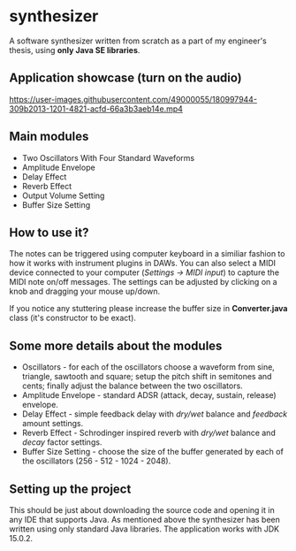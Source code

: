 # synthesizer

A software synthesizer written from scratch as a part of my engineer's thesis, using **only Java SE libraries**.

## Application showcase (turn on the audio)

https://user-images.githubusercontent.com/49000055/180997944-309b2013-1201-4821-acfd-66a3b3aeb14e.mp4

## Main modules
* Two Oscillators With Four Standard Waveforms
* Amplitude Envelope
* Delay Effect
* Reverb Effect
* Output Volume Setting
* Buffer Size Setting

## How to use it?
The notes can be triggered using computer keyboard in a similiar fashion to how it works with instrument plugins in DAWs.
You can also select a MIDI device connected to your computer (*Settings -> MIDI input*) to capture the MIDI note on/off messages.
The settings can be adjusted by clicking on a knob and dragging your mouse up/down.

If you notice any stuttering please increase the buffer size in **Converter.java** class (it's constructor to be exact).

## Some more details about the modules
* Oscillators - for each of the oscillators choose a waveform from sine, triangle, sawtooth and square; setup the pitch shift in semitones and cents; finally adjust the balance between the two oscillators.
* Amplitude Envelope - standard ADSR (attack, decay, sustain, release) envelope.
* Delay Effect - simple feedback delay with *dry/wet* balance and *feedback* amount settings.
* Reverb Effect - Schrodinger inspired reverb with *dry/wet* balance and *decay* factor settings.
* Buffer Size Setting - choose the size of the buffer generated by each of the oscillators (256 - 512 - 1024 - 2048).

## Setting up the project
This should be just about downloading the source code and opening it in any IDE that supports Java. As mentioned above the synthesizer has been written using only standard Java libraries. The application works with JDK 15.0.2.
